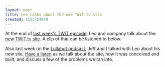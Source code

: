 ```yaml
--- 
layout: post
title: Leo talks about the new TWiT.tv site
created: 1153754848
---
```

At the end of <a href="http://www.twit.tv/62">last week's TWiT episode</a>, Leo and company talk about the <a href="http://tedserbinski.com/2006/07/13/twit_tv">new TWiT.tv site</a>. A clip of that can be listened to below.

Also last week on the <a href="http://www.lullabot.com/podcast">Lullabot podcast</a>, Jeff and I talked with Leo about his new site. <a href="http://www.lullabot.com/audiocast/drupal_podcast_no_18_leo_laporte">Have a listen</a> as we talk about the site, how it was conceived and built, and discuss a few of the problems we ran into.

